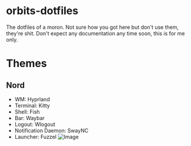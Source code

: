 # orbits-dotfiles
The dotfiles of a moron.
Not sure how you got here but don't use them, they're shit.
Don't expect any documentation any time soon, this is for me only.

# Themes
## Nord
- WM: Hyprland
- Terminal: Kitty
- Shell: Fish
- Bar: Waybar
- Logout: Wlogout
- Notification Daemon: SwayNC
- Launcher: Fuzzel
![Image](/Stuff/Nord-Preview.png)
